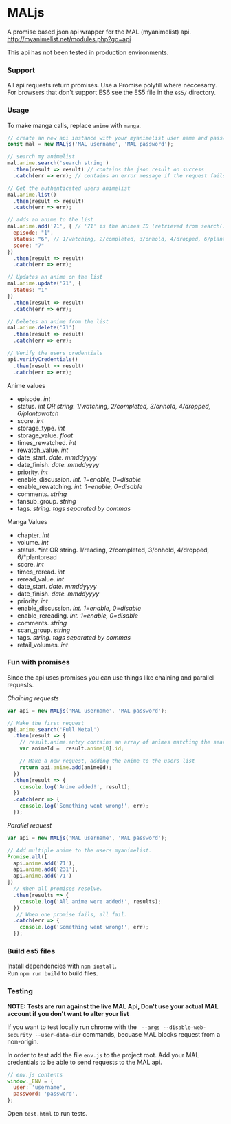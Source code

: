 # MALjs

A promise based json api wrapper for the MAL (myanimelist) api. http://myanimelist.net/modules.php?go=api

This api has not been tested in production environments. 

### Support
All api requests return promises. Use a Promise polyfill where neccesarry.
For browsers that don't support ES6 see the ES5 file in the `es5/` directory.

### Usage
To make manga calls, replace `anime` with `manga`.

```js
// create an new api instance with your myanimelist user name and password
const mal = new MALjs('MAL username', 'MAL password');

// search my animelist
mal.anime.search('search string')
  .then(result => result) // contains the json result on success
  .catch(err => err); // contains an error message if the request fails

// Get the authenticated users animelist
mal.anime.list()
  .then(result => result)
  .catch(err => err);

// adds an anime to the list
mal.anime.add('71', { // '71' is the animes ID (retrieved from search())
  episode: "1",
  status: "6", // 1/watching, 2/completed, 3/onhold, 4/dropped, 6/plantowatch
  score: "7"
})
  .then(result => result)
  .catch(err => err);

// Updates an anime on the list
mal.anime.update('71', {
  status: "1"
})
  .then(result => result)
  .catch(err => err);

// Deletes an anime from the list
mal.anime.delete('71')
  .then(result => result)
  .catch(err => err);

// Verify the users credentials
api.verifyCredentials()
  .then(result => result)
  .catch(err => err);

```

Anime values 
- episode. *int*
- status. *int OR string. 1/watching, 2/completed, 3/onhold, 4/dropped, 6/plantowatch*
- score. *int*
- storage_type. *int*
- storage_value. *float*
- times_rewatched. *int*
- rewatch_value. *int*
- date_start. *date. mmddyyyy*
- date_finish. *date. mmddyyyy*
- priority. *int*
- enable_discussion. *int. 1=enable, 0=disable*
- enable_rewatching. *int. 1=enable, 0=disable*
- comments. *string*
- fansub_group. *string*
- tags. *string. tags separated by commas*

Manga Values  
- chapter. *int*
- volume. *int*
- status. *int OR string. 1/reading, 2/completed, 3/onhold, 4/dropped, 6/*plantoread
- score. *int*
- times_reread. *int*
- reread_value. *int*
- date_start. *date. mmddyyyy*
- date_finish. *date. mmddyyyy*
- priority. *int*
- enable_discussion. *int. 1=enable, 0=disable*
- enable_rereading. *int. 1=enable, 0=disable*
- comments. *string*
- scan_group. *string*
- tags. *string. tags separated by commas*
- retail_volumes. *int*

### Fun with promises
Since the api uses promises you can use things like chaining and parallel requests.

*Chaining requests*

```js
var api = new MALjs('MAL username', 'MAL password');

// Make the first request
api.anime.search('Full Metal')
  .then(result => {
    // result.anime.entry contains an array of animes matching the search query
    var animeId =  result.anime[0].id;

    // Make a new request, adding the anime to the users list
    return api.anime.add(animeId);
  })
  .then(result => {
    console.log('Anime added!', result);
  })
  .catch(err => {
    console.log('Something went wrong!', err);
  });
```

*Parallel request*

```js
var api = new MALjs('MAL username', 'MAL password');

// Add multiple anime to the users myanimelist.
Promise.all([
  api.anime.add('71'),
  api.anime.add('231'),
  api.anime.add('71')
])
  // When all promises resolve.
  .then(results => {
    console.log('All anime were added!', results);
  })
   // When one promise fails, all fail.
  .catch(err => {
    console.log('Something went wrong!', err);
  });
```

### Build es5 files
Install dependencies with `npm install`.  
Run `npm run build` to build files.  

### Testing

**NOTE: Tests are run against the live MAL Api, Don't use your actual MAL account if you don't want to alter your list**

If you want to test locally run chrome with the ` --args --disable-web-security --user-data-dir` commands, becuase MAL blocks request from a non-origin.

In order to test add the file `env.js` to the project root. Add your MAL credentials to be able to send requests to the MAL api.

```js
// env.js contents
window._ENV = {
  user: 'username',
  password: 'password',
};
```

Open `test.html` to run tests.
